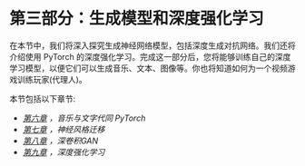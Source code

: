   

# 第三部分：生成模型和深度强化学习

在本节中，我们将深入探究生成神经网络模型，包括深度生成对抗网络。我们还将介绍使用 PyTorch 的深度强化学习。完成这一部分后，您将能够训练自己的深度学习模型，以便它们可以生成音乐、文本、图像等。你也将知道如何为一个视频游戏训练玩家(代理人)。

本节包括以下章节:

*   [*第六章*](B12158_06_Final_ASB_ePUB.xhtml#_idTextAnchor121) *，音乐与文字代同 PyTorch*
*   [*第七章*](B12158_07_Final_ASB_ePUB.xhtml#_idTextAnchor162) *，神经风格迁移*
*   [*第八章*](B12158_08_Final_ASB_ePUB.xhtml#_idTextAnchor179) *，深卷积GAN*
*   [*第九章*](B12158_09_Final_ASB_ePUB.xhtml#_idTextAnchor219) *，深度强化学习*